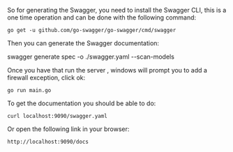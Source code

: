 
So for generating the Swagger, you need to install the Swagger CLI, this is a one time operation and can be done with the following command:

`go get -u github.com/go-swagger/go-swagger/cmd/swagger ` 

Then you can generate the Swagger documentation:

swagger generate spec -o ./swagger.yaml --scan-models

Once you have that run the server , windows will prompt you to add a firewall exception, click ok:

`go run main.go`

To get the documentation you should be able to do:

`curl localhost:9090/swagger.yaml`

Or open the following link in your browser:

`http://localhost:9090/docs`